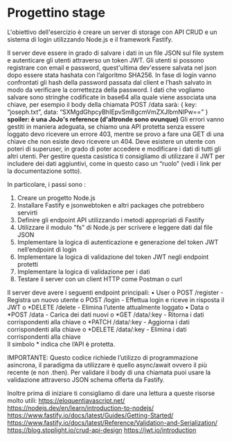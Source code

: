 # Progettino stage

L'obiettivo dell'esercizio è creare un server di storage con API CRUD e un sistema di login utilizzando Node.js e il framework Fastify.

Il server deve essere in grado di salvare i dati in un file JSON sul file system e autenticare gli utenti attraverso un token JWT.
Gli utenti si possono registrare con email e password, quest'ultima dev'essere salvata nel json dopo essere stata hashata con l’algoritmo SHA256. In fase di login vanno confrontati gli hash della password passata dal client e l’hash salvato in modo da verificare la correttezza della password.
I dati che vogliamo salvare sono stringhe codificate in base64 alla quale viene associata una chiave, per esempio il body della chiamata POST /data sarà:
{ key: “joseph.txt”, data: “SXMgdGhpcyBhIEpvSm8gcmVmZXJlbmNlPw==” }  
**spoiler: è una JoJo's reference (d'altronde sono ovunque)**
Gli errori vanno gestiti in maniera adeguata, se chiamo una API protetta senza essere loggato devo ricevere un errore 403, mentre se provo a fare una GET di una chiave che non esiste devo ricevere un 404.
Deve esistere un utente con poteri di superuser, in grado di poter accedere e modificare i dati di tutti gli altri utenti. Per gestire questa casistica ti consigliamo di utilizzare il JWT per includere dei dati aggiuntivi, come in questo caso un “ruolo” (vedi i link per la documentazione sotto).

In particolare, i passi sono :
1.	Creare un progetto Node.js
2.	Installare Fastify e jsonwebtoken e altri packages che potrebbero servirti
3.	Definire gli endpoint API utilizzando i metodi appropriati di Fastify
4.	Utilizzare il modulo "fs" di Node.js per scrivere e leggere dati dal file JSON
5.	Implementare la logica di autenticazione e generazione del token JWT nell’endpoint di login
6.	Implementare la logica di validazione del token JWT negli endpoint protetti
7.	Implementare la logica di validazione per i dati
8.	Testare il server con un client HTTP come Postman o curl

Il server deve avere i seguenti endpoint principali:
•	User
o	POST /register - Registra un nuovo utente
o	POST /login - Effettua login e riceve in risposta il JWT
o	*DELETE /delete - Elimina l’utente attualmente loggato
•	Data
o	*POST /data - Carica dei dati nuovi
o	*GET /data/:key - Ritorna i dati corrispondenti alla chiave
o	*PATCH /data/:key - Aggiorna i dati corrispondenti alla chiave
o	*DELETE /data/:key - Elimina i dati corrispondenti alla chiave	
Il simbolo * indica che l’API è protetta.

IMPORTANTE:
Questo codice richiede l’utilizzo di programmazione asincrona, il paradigma da utilizzare è quello async/await ovvero il più recente (e non .then).
Per validare il body di una chiamata puoi usare la validazione attraverso JSON schema offerta da Fastify.

Inoltre prima di iniziare ti consigliamo di dare una lettura a queste risorse molto utili:
https://eloquentjavascript.net/
https://nodejs.dev/en/learn/introduction-to-nodejs/
https://www.fastify.io/docs/latest/Guides/Getting-Started/
https://www.fastify.io/docs/latest/Reference/Validation-and-Serialization/
https://blog.stoplight.io/crud-api-design
https://jwt.io/introduction